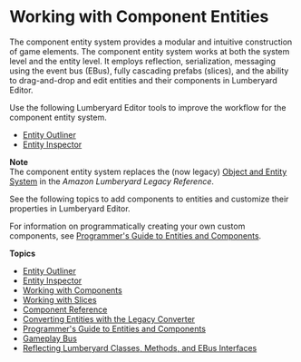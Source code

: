 # Working with Component Entities<a name="component-intro"></a>

The component entity system provides a modular and intuitive construction of game elements\. The component entity system works at both the system level and the entity level\. It employs reflection, serialization, messaging using the event bus \(EBus\), fully cascading prefabs \(slices\), and the ability to drag\-and\-drop and edit entities and their components in Lumberyard Editor\. 

Use the following Lumberyard Editor tools to improve the workflow for the component entity system\.
+  [Entity Outliner](component-entity-outliner.md) 
+  [Entity Inspector](component-entity-inspector.md) 

**Note**  
The component entity system replaces the \(now legacy\) [Object and Entity System](https://docs.aws.amazon.com/lumberyard/latest/legacyreference/entities-intro.html) in the *Amazon Lumberyard Legacy Reference*\.

See the following topics to add components to entities and customize their properties in Lumberyard Editor\.

For information on programmatically creating your own custom components, see [Programmer's Guide to Entities and Components](component-entity-system-pg-intro.md)\.

**Topics**
+ [Entity Outliner](component-entity-outliner.md)
+ [Entity Inspector](component-entity-inspector.md)
+ [Working with Components](component-working.md)
+ [Working with Slices](component-slices.md)
+ [Component Reference](component-components.md)
+ [Converting Entities with the Legacy Converter](component-entity-data-converter.md)
+ [Programmer's Guide to Entities and Components](component-entity-system-pg-intro.md)
+ [Gameplay Bus](component-entity-system-gameplay-bus.md)
+ [Reflecting Lumberyard Classes, Methods, and EBus Interfaces](component-entity-system-reflection-intro.md)